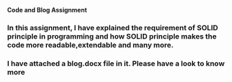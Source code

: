 **Code and Blog Assignment**

### In this assignment, I have explained the requirement of  SOLID principle in programming and how SOLID principle makes the code more readable,extendable and many more.
### I have attached a blog.docx file in it. Please have a look  to know more
